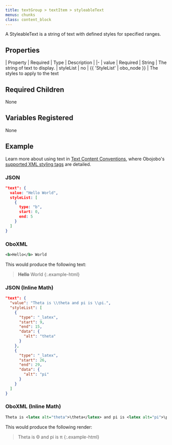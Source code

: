 ```yaml
---
title: textGroup > textItem > styleableText
menus: chunks
class: content_block
---
```


A StyleableText is a string of text with defined styles for specified ranges.

## Properties

| Property | Required | Type | Description |
|-
| value | Required | String | The string of text to display.
| styleList | no | {{ 'StyleList' | obo_node }} | The styles to apply to the text

## Required Children

None

## Variables Registered

None

## Example

Learn more about using text in [Text Content Conventions](../text_content.html), where Obojobo's [supported XML styling tags](../text_content.html#styling-text-with-xml) are detailed.

### JSON

```json
"text": {
  value: "Hello World",
  styleList: [
    {
      type: "b",
      start: 0,
      end: 5
    }
  ]
}
```

### OboXML

```xml
<b>Hello</b> World
```

This would produce the following text:

> <b>Hello</b> World
> {:.example-html}

### JSON (Inline Math)

```json
"text": {
  "value": "Theta is \\theta and pi is \\pi.",
  "styleList": [
    {
      "type": "_latex",
      "start": 9,
      "end": 15,
      "data": {
        "alt": "theta"
      }
    },
    {
      "type": "_latex",
      "start": 26,
      "end": 29,
      "data": {
        "alt": "pi"
      }
    }
  ]
}
```

### OboXML (Inline Math)

```xml
Theta is <latex alt="theta">\theta</latex> and pi is <latex alt="pi">\pi</latex>.
```

This would produce the following render:

> Theta is ϴ and pi is π
> {:.example-html}
